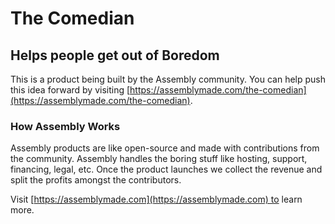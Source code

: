 # The Comedian

## Helps people get out of Boredom

This is a product being built by the Assembly community. You can help push this idea forward by visiting [https://assemblymade.com/the-comedian](https://assemblymade.com/the-comedian).

### How Assembly Works

Assembly products are like open-source and made with contributions from the community. Assembly handles the boring stuff like hosting, support, financing, legal, etc. Once the product launches we collect the revenue and split the profits amongst the contributors.

Visit [https://assemblymade.com](https://assemblymade.com) to learn more.
